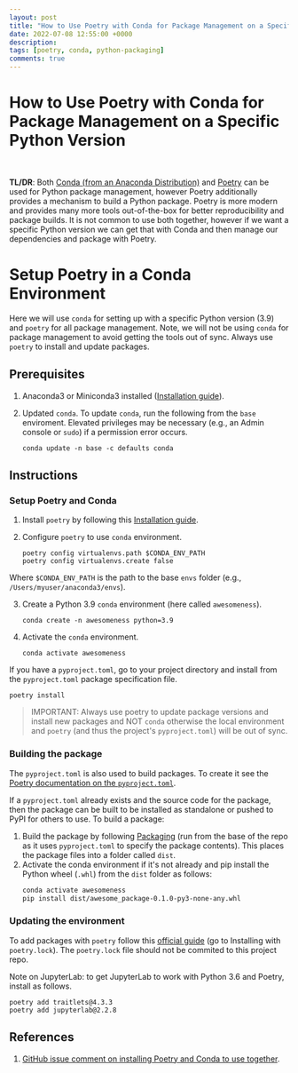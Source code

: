 ```yaml
---
layout: post
title: "How to Use Poetry with Conda for Package Management on a Specific Python Version"
date: 2022-07-08 12:55:00 +0000
description: 
tags: [poetry, conda, python-packaging]
comments: true
---
```


# How to Use Poetry with Conda for Package Management on a Specific Python Version

<br>

**TL/DR**:  Both [Conda (from an Anaconda Distribution)](https://docs.anaconda.com/free/anaconda/getting-started/what-is-distro/) and [Poetry](https://python-poetry.org/docs/) can be used for Python package management, however Poetry additionally provides a mechanism to build a Python package.  Poetry is more modern and provides many more tools out-of-the-box for better reproducibility and package builds.  It is not common to use both together, however if we want a specific Python version we can get that with Conda and then manage our dependencies and package with Poetry.

# Setup Poetry in a Conda Environment

Here we will use `conda` for setting up with a specific Python version (3.9) and `poetry` for all package management. Note, we will not be using `conda` for package management to avoid getting the tools out of sync.  Always use `poetry` to install and update packages.

## Prerequisites

1. Anaconda3 or Miniconda3 installed ([Installation guide](https://docs.anaconda.com/anaconda/install/index.html)).

2. Updated `conda`.  To update `conda`, run the following from the `base` enviroment.  Elevated privileges may be necessary (e.g., an Admin console or `sudo`) if a permission error occurs.
    
    ```
    conda update -n base -c defaults conda
    ```

## Instructions

### Setup Poetry and Conda

1. Install `poetry` by following this [Installation guide](https://python-poetry.org/docs/#installation).

2. Configure `poetry` to use `conda` environment.

    ```
    poetry config virtualenvs.path $CONDA_ENV_PATH
    poetry config virtualenvs.create false
    ```

Where `$CONDA_ENV_PATH` is the path to the base `envs` folder (e.g., `/Users/myuser/anaconda3/envs`).

3. Create a Python 3.9 `conda` environment (here called `awesomeness`).
    
    ```
    conda create -n awesomeness python=3.9
    ```

4. Activate the `conda` environment.

    ```
    conda activate awesomeness
    ```

If you have a `pyproject.toml`, go to your project directory and install from the `pyproject.toml` package specification file.

    poetry install
    

> IMPORTANT:  Always use poetry to update package versions and install new packages and NOT `conda` otherwise the local environment and `poetry` (and thus the project's `pyproject.toml`) will be out of sync.

### Building the package

The `pyproject.toml` is also used to build packages.  To create it see the [Poetry documentation on the `pyproject.toml`](https://python-poetry.org/docs/pyproject/).

If a `pyproject.toml` already exists and the source code for the package, then the package can be built to be installed as standalone or pushed to PyPI for others to use.  To build a package:

1. Build the package by following [Packaging](https://python-poetry.org/docs/libraries/#packaging) (run from the base of the repo as it uses `pyproject.toml` to specify the package contents).  This places the package files into a folder called `dist`.
2. Activate the conda environment if it's not already and pip install the Python wheel (`.whl`) from the `dist` folder as follows:
    ```bash
    conda activate awesomeness
    pip install dist/awesome_package-0.1.0-py3-none-any.whl
    ```
   
### Updating the environment

To add packages with `poetry` follow this [official guide](https://python-poetry.org/docs/basic-usage/#installing-dependencies) (go to Installing with `poetry.lock`).  The `poetry.lock` file should not be commited to this project repo.

Note on JupyterLab: to get JupyterLab to work with Python 3.6 and Poetry, install as follows.

    poetry add traitlets@4.3.3
    poetry add jupyterlab@2.2.8
    

## References

1. [GitHub issue comment on installing Poetry and Conda to use together](https://github.com/python-poetry/poetry/issues/105#issuecomment-470829436).